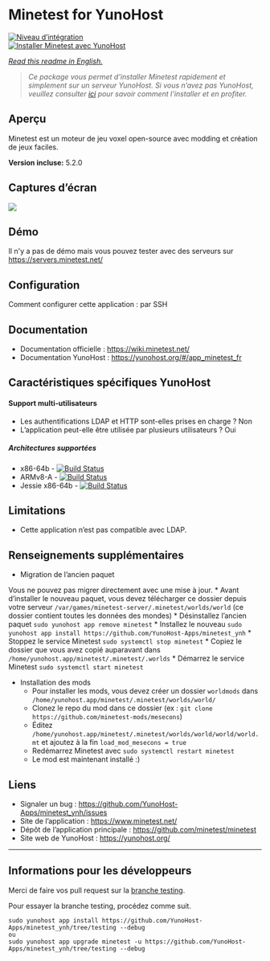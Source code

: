 # Minetest for YunoHost

[![Niveau d’intégration](https://dash.yunohost.org/integration/minetest.svg)](https://dash.yunohost.org/appci/app/minetest)  
[![Installer Minetest avec YunoHost](https://install-app.yunohost.org/install-with-yunohost.png)](https://install-app.yunohost.org/?app=minetest)

*[Read this readme in English.](./README.md)*

> *Ce package vous permet d’installer Minetest rapidement et simplement sur un serveur YunoHost.
Si vous n’avez pas YunoHost, veuillez consulter [ici](https://yunohost.org/#/install) pour savoir comment l’installer et en profiter.*

## Aperçu
Minetest est un moteur de jeu voxel open-source avec modding et création de jeux faciles.

**Version incluse:** 5.2.0

## Captures d’écran

![](https://www.minetest.net/media/gallery/1.jpg)

## Démo

Il n'y a pas de démo mais vous pouvez tester avec des serveurs sur https://servers.minetest.net/

## Configuration

Comment configurer cette application : par SSH

## Documentation

 * Documentation officielle : https://wiki.minetest.net/
 * Documentation YunoHost : https://yunohost.org/#/app_minetest_fr

## Caractéristiques spécifiques YunoHost

#### Support multi-utilisateurs

* Les authentifications LDAP et HTTP sont-elles prises en charge ? Non
* L’application peut-elle être utilisée par plusieurs utilisateurs ? Oui

##### Architectures supportées

* x86-64b - [![Build Status](https://ci-apps.yunohost.org/ci/logs/minetest%20%28Community%29.svg)](https://ci-apps.yunohost.org/ci/apps/minetest/)
* ARMv8-A - [![Build Status](https://ci-apps-arm.yunohost.org/ci/logs/minetest%20%28Community%29.svg)](https://ci-apps-arm.yunohost.org/ci/apps/minetest/)
* Jessie x86-64b - [![Build Status](https://ci-stretch.nohost.me/ci/logs/minetest%20%28Community%29.svg)](https://ci-stretch.nohost.me/ci/apps/minetest/)

## Limitations

* Cette application n’est pas compatible avec LDAP.

## Renseignements supplémentaires

* Migration de l’ancien paquet

Vous ne pouvez pas migrer directement avec une mise à jour.
	* Avant d’installer le nouveau paquet, vous devez télécharger ce dossier depuis votre serveur `/var/games/minetest-server/.minetest/worlds/world` (ce dossier contient toutes les données des mondes)
	* Désinstallez l’ancien paquet `sudo yunohost app remove minetest`
	* Installez le nouveau `sudo yunohost app install https://github.com/YunoHost-Apps/minetest_ynh`
	* Stoppez le service Minetest `sudo systemctl stop minetest`
	* Copiez le dossier que vous avez copié auparavant dans `/home/yunohost.app/minetest/.minetest/.worlds`
	* Démarrez le service Minetest `sudo systemctl start minetest`

* Installation des mods
	* Pour installer les mods, vous devez créer un dossier `worldmods` dans `/home/yunohost.app/minetest/.minetest/worlds/world/`
	* Clonez le repo du mod dans ce dossier (ex : `git clone https://github.com/minetest-mods/mesecons`)
	* Éditez `/home/yunohost.app/minetest/.minetest/worlds/world/world/world.mt` et ajoutez à la fin `load_mod_mesecons = true`
	* Redémarrez Minetest avec `sudo systemctl restart minetest`
	* Le mod est maintenant installé :)

## Liens

 * Signaler un bug : https://github.com/YunoHost-Apps/minetest_ynh/issues
 * Site de l’application : https://www.minetest.net/
 * Dépôt de l’application principale : https://github.com/minetest/minetest
 * Site web de YunoHost : https://yunohost.org/

---

Informations pour les développeurs
----------------

Merci de faire vos pull request sur la [branche testing](https://github.com/YunoHost-Apps/minetest_ynh/tree/testing).

Pour essayer la branche testing, procédez comme suit.
```
sudo yunohost app install https://github.com/YunoHost-Apps/minetest_ynh/tree/testing --debug
ou
sudo yunohost app upgrade minetest -u https://github.com/YunoHost-Apps/minetest_ynh/tree/testing --debug
```
